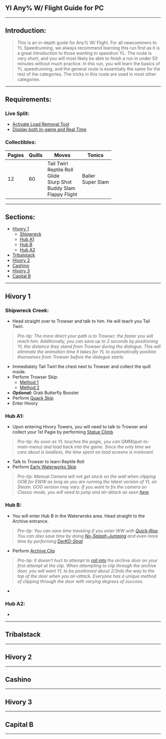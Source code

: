 ## Yl Any% W/ Flight Guide for PC

---

## Introduction:

>   This is an in-depth guide for Any% W/ Flight. For all newcommers to YL Speedrunning, we always recommend learning this run first as it is a great introduction to those wanting to speedrun YL. The route is very short, and you will most likely be able to finish a run in under 50 minutes without much practice. In this run, you will learn the basics of YL speedrunning, and the general route is essentially the same for the rest of the categories. The tricks in this route are used in most other categories.

---

## Requirements:

### Live Split:

+   [Activate Load Removal Tool](insert_link_here)
+   [Display both In-game and Real Time](insert_link_here)

### Collectibles:

| Pagies | Quills | Moves                                                        | Tonics                 |
| ------ | ------ | ------------------------------------------------------------ | ---------------------- |
| 12     | 60     | Tail Twirl<br />Reptile Roll<br />Glide<br />Slurp Shot<br />Buddy Slam<br />Flappy Flight | Baller<br />Super Slam |

---

## Sections:

+   [Hivory 1](#hivory-1)
    +   [Shipwreck](#shipwreck-creek:)
    +   [Hub A1](#hub-a1:)
    +   [Hub B](#hub-b:)
    +   [Hub A2](#hub-a2:)
+   [Tribalstack](#tribalstack)
+   [Hivory 2](#hivory-2)
+   [Cashino](#cashino)
+   [Hivory 3](#hivory-3)
+   [Capital B](#capital-b)

---

## Hivory 1

### Shipwreck Creek:

+   Head straight over to Trowser and talk to him. He will teach you Tail Twirl. 

>   *Pro-tip: The more direct your path is to Trowser, the faster you will reach him. Additionally, you can save up to 2 seconds by positioning YL the distance they stand from Trowser during the dialogue. This will eliminate the animation time it takes for YL to automatically position themselves from Trowser before the dialogue starts.*

+   Immediately Tail Twirl the chest next to Trowser and collect the quill inside.
+   Perform Trowser Skip: 
    +   [Method 1](insert_link_here)
    +   [Method 2](insert_link_here)
+   ***Optional:*** Grab Butterfly Booster
+   Perform [Quack Skip](insert_link_here)
+   Enter Hivory

### Hub A1:

+   Upon entering Hivory Towers, you will need to talk to Trowser and collect your 1st Pagie by performing [Statue Climb](insert_link_here)

>   *Pro-tip: As soon as YL touches the pagie, you can QMM(quit-to-main-menu) and load back into the game. Since the only time we care about is loadless, the time spent on load screens is irrelevant.*

+   Talk to Trowser to learn Reptile Roll
+   Perform [Early Waterworks Skip](insert_link_here)

>   *Pro-tip: Manual Camera will not get stuck on the wall when clipping OOB for EWW as long as you are running the latest version of YL on Steam. GOG version may vary. If you want to fix the camera on Classic mode, you will need to jump and air-attack as seen [here](insert_link_here).*

### Hub B:

+   You will enter Hub B in the Waterwroks area. Head straight to the Archive entrance.

>   *Pro-tip: You can save time traveling if you enter WW with [Quick-Rise](insert_link). You can also save time by doing [No-Splash-Jumping](insert_link) and even more time by performing [DerKO-Strat](insert_link)*

+   Perform [Archive Clip](insert_link)

>   *Pro-tip: It doesn't hurt to attempt to [roll into](insert_link) the archive door on your first attempt at the clip. When attempting to clip through the archive door, you will want YL to be positioned about 2/3rds the way to the top of the door when you air-attack. Everyone has a unique method of clipping through the door with varying degrees of success.*

+   

### Hub A2:

+   

---

## Tribalstack



---

## Hivory 2

---

## Cashino

---

## Hivory 3

---

##  Capital B

---

